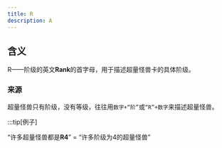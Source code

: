 ```yaml
---
title: R
description: A 
---
```


## 含义

R——阶级的英文**Rank**的首字母，用于描述超量怪兽卡的具体阶级。

### 来源

超量怪兽只有阶级，没有等级，往往用`数字+“阶”`或`“R”+数字`来描述超量怪兽。

:::tip[例子]

“许多超量怪兽都是**R4**” = “许多阶级为4的超量怪兽”
